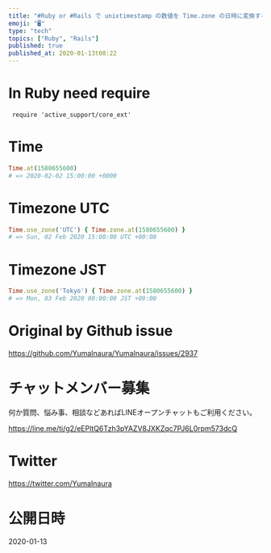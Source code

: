 ```yaml
---
title: "#Ruby or #Rails で unixtimestamp の数値を Time.zone の日時に変換する"
emoji: "🖥"
type: "tech"
topics: ["Ruby", "Rails"]
published: true
published_at: 2020-01-13t08:22
---
```


# In Ruby need require

```
 require 'active_support/core_ext'
```

# Time

```rb
Time.at(1580655600)
# => 2020-02-02 15:00:00 +0000
```

# Timezone UTC

```rb
Time.use_zone('UTC') { Time.zone.at(1580655600) }
# => Sun, 02 Feb 2020 15:00:00 UTC +00:00
```

# Timezone JST

```rb
Time.use_zone('Tokyo') { Time.zone.at(1580655600) }
# => Mon, 03 Feb 2020 00:00:00 JST +09:00
```

# Original by Github issue

https://github.com/YumaInaura/YumaInaura/issues/2937








<!-- Update From Qiita API -->

# チャットメンバー募集


何か質問、悩み事、相談などあればLINEオープンチャットもご利用ください。

https://line.me/ti/g2/eEPltQ6Tzh3pYAZV8JXKZqc7PJ6L0rpm573dcQ





# Twitter


https://twitter.com/YumaInaura


<!-- Update From Qiita API -->



# 公開日時

2020-01-13
